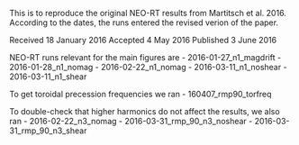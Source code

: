 This is to reproduce the original NEO-RT results from Martitsch et al. 2016.
According to the dates, the runs entered the revised verion of the paper.

Received 18 January 2016
Accepted 4 May 2016
Published 3 June 2016

NEO-RT runs relevant for the main figures are
    - 2016-01-27_n1_magdrift
    - 2016-01-28_n1_nomag
    - 2016-02-22_n1_nomag
    - 2016-03-11_n1_noshear
    - 2016-03-11_n1_shear

To get toroidal precession frequencies we ran
    - 160407_rmp90_torfreq

To double-check that higher harmonics do not affect the results, we also ran
    - 2016-02-22_n3_nomag
    - 2016-03-31_rmp_90_n3_noshear
    - 2016-03-31_rmp_90_n3_shear
